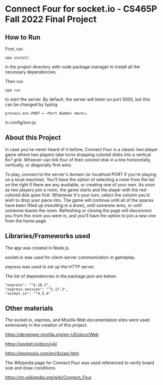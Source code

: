 # Connect Four for socket.io - CS465P Fall 2022 Final Project

## How to Run

First, run

    npm install

in the project directory with node package manager to install all the necessary dependencies.

Then run

    npm run

to start the server. By default, the server will listen on port 5000, but this can be changed by typing

    process.env.PORT = <Port Number Here>;

in config/env.js. 

## About this Project

In case you've never heard of it before, Connect Four is a classic two-player game where two players take turns dropping
colored disks into a vertical 6x7 grid. Whoever can link four of their colored disk in a line horizontally, vertically, or diagonally first wins.

To play, connect to the server's domain (or localhost:PORT if you're playing on a local machine). You'll have the option of selecting a room from the list on the right if there are any available, or creating one of your own. As soon as two players join a room, the game starts and the player with the red-colored disk goes first. Whenever it's your turn, select the column you'd wish to drop your piece into. The game will continue until all of the spaces have been filled up (resulting in a draw), until someone wins, or until someone leaves the room. Refreshing or closing the page will disconnect you from the room you were in, and you'll have the option to join a new one from the home page.

## Libraries/Frameworks used

The app was created in Node.js.

socket.io was used for client-server communication in gameplay.

express was used to set up the HTTP server.

The list of dependencies in the package.json are below:

    "express": "^4.18.2",
    "express-session": "^1.17.3",
    "socket.io": "^4.5.4"

## Other materials

The socket.io, express, and Mozilla Web documentation sites were used extensively in the creation of this project.

https://developer.mozilla.org/en-US/docs/Web

https://socket.io/docs/v4/

https://expressjs.com/en/4x/api.html

The Wikipedia page for Connect Four was used referenced to verify board size and draw conditions.

https://en.wikipedia.org/wiki/Connect_Four


